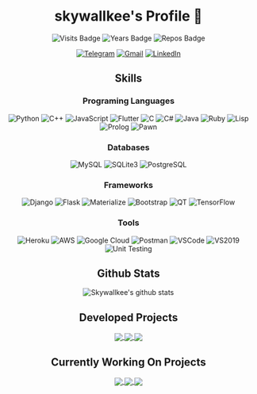 <div align="center">

# skywallkee's Profile 👋

![Visits Badge](https://badges.pufler.dev/visits/skywallkee/skywallkee)
![Years Badge](https://badges.pufler.dev/years/skywallkee)
![Repos Badge](https://badges.pufler.dev/repos/skywallkee)

[![Telegram](https://img.shields.io/badge/-TELEGRAM-2CA5E0?style=for-the-badge&logo=telegram&logoColor=white)](https://t.me/skywallkee)
[![Gmail](https://img.shields.io/badge/-GMAIL-D14836?style=for-the-badge&logo=gmail&logoColor=white)](mailto:raduamaistroaie@gmail.com)
[![LinkedIn](https://img.shields.io/badge/-LINKEDIN-0077B5?style=for-the-badge&logo=linkedin&logoColor=white)](https://www.linkedin.com/in/amaistroaie-radu/)
<!-- 
NOT AVAILABLE ATM
[![adamalston.com](https://img.shields.io/badge/-SKYWALLKEE.DEV-000000?style=for-the-badge&logo=react&logoColor=white)](https://www.skywallkee.dev/) -->

## Skills
### Programing Languages
![Python](https://img.shields.io/badge/-Python-000000?style=flat&logo=Python)
![C++](https://img.shields.io/badge/-C++-000000?style=flat&logo=C%2B%2B&logoColor=00599C)
![JavaScript](https://img.shields.io/badge/-JavaScript-000000?style=flat&logo=javascript)
![Flutter](https://img.shields.io/badge/-Flutter-000000?style=flat&logo=Flutter&logoColor=007396)
![C](https://img.shields.io/badge/-C-000000?style=flat&logo=C)
![C#](https://img.shields.io/badge/-C%23-000000?style=flat&logo=C-Sharp)
![Java](https://img.shields.io/badge/-Java-000000?style=flat&logo=Java&logoColor=007396)
![Ruby](https://img.shields.io/badge/-Ruby-000000?style=flat&logo=Ruby&logoColor=007396)
![Lisp](https://img.shields.io/badge/-Lisp-000000?style=flat&logo=Lisp&logoColor=007396)
![Prolog](https://img.shields.io/badge/-Prolog-000000?style=flat&logo=Prolog&logoColor=007396)
![Pawn](https://img.shields.io/badge/-Pawn-000000?style=flat&logo=Pawn&logoColor=007396)

### Databases
![MySQL](https://img.shields.io/badge/-MySQL-000000?style=flat&logo=MySQL)
![SQLite3](https://img.shields.io/badge/-SQLite3-000000?style=flat&logo=sqlite)
![PostgreSQL](https://img.shields.io/badge/-PostgreSQL-000000?style=flat&logo=postgresql)

### Frameworks
![Django](https://img.shields.io/badge/-Django-000000?style=flat&logo=Django)
![Flask](https://img.shields.io/badge/-Flask-000000?style=flat&logo=Flask)
![Materialize](https://img.shields.io/badge/-Materialize-000000?style=flat&logo=Materialize)
![Bootstrap](https://img.shields.io/badge/-Bootstrap-000000?style=flat&logo=Bootstrap)
![QT](https://img.shields.io/badge/-QT-000000?style=flat&logo=qt)
![TensorFlow](https://img.shields.io/badge/-TensorFlow-000000?style=flat&logo=TensorFlow)

### Tools
![Heroku](https://img.shields.io/badge/-Heroku-000000?style=flat&logo=Heroku)
![AWS](https://img.shields.io/badge/-AWS-000000?style=flat&logo=amazon)
![Google Cloud](https://img.shields.io/badge/-Google%20Cloud-000000?style=flat&logo=Google-Cloud)
![Postman](https://img.shields.io/badge/-Postman-000000?style=flat&logo=Postman)
![VSCode](https://img.shields.io/badge/-VSCode-000000?style=flat&logo=visual-studio-code)
![VS2019](https://img.shields.io/badge/-VS2019-000000?style=flat&logo=visual-studio)
![Unit Testing](https://img.shields.io/badge/-Unit%20Testing-000000?style=flat)

## Github Stats
![Skywallkee's github stats](https://github-readme-stats.vercel.app/api?username=skywallkee&hide=stars,contribs)

## Developed Projects
<a href="https://github.com/skywallkee/SkyCryptoClub/">
  <img align="center" src="https://github-readme-stats.vercel.app/api/pin/?username=skywallkee&repo=SkyCryptoClub&title_color=ffffff&text_color=c9cacc&icon_color=2bbc8a&bg_color=1d1f21" />
</a>
<a href="https://github.com/skywallkee/web-visual-sorting/">
  <img align="center" src="https://github-readme-stats.vercel.app/api/pin/?username=skywallkee&repo=web-visual-sorting&title_color=ffffff&text_color=c9cacc&icon_color=2bbc8a&bg_color=1d1f21" />
</a>
<a href="https://github.com/skywallkee/Web-sudoku-solver/">
  <img align="center" src="https://github-readme-stats.vercel.app/api/pin/?username=skywallkee&repo=Web-sudoku-solver&title_color=ffffff&text_color=c9cacc&icon_color=2bbc8a&bg_color=1d1f21" />
</a>

## Currently Working On Projects
<a href="https://github.com/skywallkee/lifily/">
  <img align="center" src="https://github-readme-stats.vercel.app/api/pin/?username=skywallkee&repo=lifily&title_color=ffffff&text_color=c9cacc&icon_color=2bbc8a&bg_color=1d1f21" />
</a>
<a href="https://github.com/skywallkee/Stake-Desktop/">
  <img align="center" src="https://github-readme-stats.vercel.app/api/pin/?username=skywallkee&repo=Stake-Desktop&title_color=ffffff&text_color=c9cacc&icon_color=2bbc8a&bg_color=1d1f21" />
</a>
<a href="https://github.com/skywallkee/MyPassNow/">
  <img align="center" src="https://github-readme-stats.vercel.app/api/pin/?username=skywallkee&repo=MyPassNow&title_color=ffffff&text_color=c9cacc&icon_color=2bbc8a&bg_color=1d1f21" />
</a>
</div>